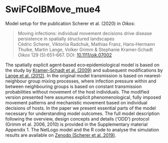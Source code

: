 # SwiFCoIBMove_mue4
Model setup for the publication Scherer et al. (2020) in *Oikos*:

> Moving infections: individual movement decisions drive disease persistence in spatially structured landscapes  
Cédric Scherer, Viktoriia Radchuk, Mathias Franz, Hans‐Hermann Thulke, Martin Lange, Volker Grimm & Stephanie Kramer‐Schadt  
*Oikos* 129 (5):651–667. DOI: [10.1111/oik.07002](https://doi.org/10.1111/oik.07002)

The spatially explicit agent‐based eco‐epidemiological model is based on the study by [Kramer-Schadt et al. (2009)](https://doi.org/10.1111/j.1600-0706.2008.16582.x) and subsequent modifications by [Lange et al. (2012)](https://doi.org/10.1186/1297-9716-43-37). In the original model transmission is based on nearest‐neighbour group mixing processes, where infection pressure within and between neighbouring groups is based on constant transmission probabilities without movement of the host individuals. The modified version presented here assumes explicit phenomenological, fully imposed movement patterns and mechanistic movement based on individual decisions of hosts. In the paper we present essential parts of the model necessary for understanding model outcomes. The full model description following the overview, design concepts and details (‘ODD’) protocol (Grimm et al. 2006, 2010) is provided in the Supplementary material Appendix 1. The NetLogo model and the R code to analyse the simulation results are available on [Zenodo (Scherer et al. 2019)](https://doi.org/10.5281/zenodo.3608109). 
